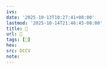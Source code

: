 ```yaml
---
ivs:
date: '2025-10-13T10:27:41+08:00'
lastmod: '2025-10-14T21:46:45-08:00'
title: 􅉽
url: 􅉽
tags: [𩍿]
hex: 
src: DCCV
note:
---
```

